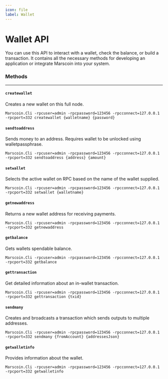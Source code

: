 ```yaml
---
icon: file
label: Wallet
---
```


# Wallet API

You can use this API to interact with a wallet, check the balance, or build a transaction.
It contains all the necessary methods for developing an application or integrate Marscoin into your system.


### Methods
---

#### `createwallet`

Creates a new wallet on this full node.

```
Marscoin.Cli -rpcuser=admin -rpcpassword=123456 -rpcconnect=127.0.0.1 -rpcport=332 createwallet {walletname} {password}
```

#### `sendtoaddress`

Sends money to an address. Requires wallet to be unlocked using walletpassphrase.

```
Marscoin.Cli -rpcuser=admin -rpcpassword=123456 -rpcconnect=127.0.0.1 -rpcport=332 sendtoaddress {address} {amount}
```

#### `setwallet`

Selects the active wallet on RPC based on the name of the wallet supplied.

```
Marscoin.Cli -rpcuser=admin -rpcpassword=123456 -rpcconnect=127.0.0.1 -rpcport=332 setwallet {walletname}
```

#### `getnewaddress`

Returns a new wallet address for receiving payments.

```
Marscoin.Cli -rpcuser=admin -rpcpassword=123456 -rpcconnect=127.0.0.1 -rpcport=332 getnewaddress
```

#### `getbalance`

Gets wallets spendable balance.

```
Marscoin.Cli -rpcuser=admin -rpcpassword=123456 -rpcconnect=127.0.0.1 -rpcport=332 getbalance
```

#### `gettransaction`

Get detailed information about an in-wallet transaction.

```
Marscoin.Cli -rpcuser=admin -rpcpassword=123456 -rpcconnect=127.0.0.1 -rpcport=332 gettransaction {txid}
```

#### `sendmany`

Creates and broadcasts a transaction which sends outputs to multiple addresses.

```
Marscoin.Cli -rpcuser=admin -rpcpassword=123456 -rpcconnect=127.0.0.1 -rpcport=332 sendmany {fromAccount} {addressesJson}
```

#### `getwalletinfo`

Provides information about the wallet.

```
Marscoin.Cli -rpcuser=admin -rpcpassword=123456 -rpcconnect=127.0.0.1 -rpcport=332 getwalletinfo
```